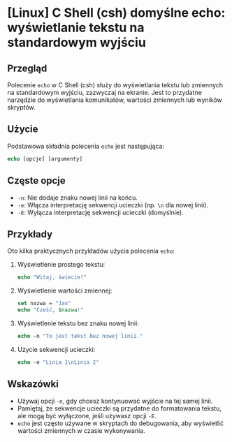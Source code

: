 # [Linux] C Shell (csh) domyślne echo: wyświetlanie tekstu na standardowym wyjściu

## Przegląd
Polecenie `echo` w C Shell (csh) służy do wyświetlania tekstu lub zmiennych na standardowym wyjściu, zazwyczaj na ekranie. Jest to przydatne narzędzie do wyświetlania komunikatów, wartości zmiennych lub wyników skryptów.

## Użycie
Podstawowa składnia polecenia `echo` jest następująca:

```csh
echo [opcje] [argumenty]
```

## Częste opcje
- `-n`: Nie dodaje znaku nowej linii na końcu.
- `-e`: Włącza interpretację sekwencji ucieczki (np. `\n` dla nowej linii).
- `-E`: Wyłącza interpretację sekwencji ucieczki (domyślnie).

## Przykłady
Oto kilka praktycznych przykładów użycia polecenia `echo`:

1. Wyświetlenie prostego tekstu:
   ```csh
   echo "Witaj, świecie!"
   ```

2. Wyświetlenie wartości zmiennej:
   ```csh
   set nazwa = "Jan"
   echo "Cześć, $nazwa!"
   ```

3. Wyświetlenie tekstu bez znaku nowej linii:
   ```csh
   echo -n "To jest tekst bez nowej linii."
   ```

4. Użycie sekwencji ucieczki:
   ```csh
   echo -e "Linia 1\nLinia 2"
   ```

## Wskazówki
- Używaj opcji `-n`, gdy chcesz kontynuować wyjście na tej samej linii.
- Pamiętaj, że sekwencje ucieczki są przydatne do formatowania tekstu, ale mogą być wyłączone, jeśli używasz opcji `-E`.
- `echo` jest często używane w skryptach do debugowania, aby wyświetlić wartości zmiennych w czasie wykonywania.